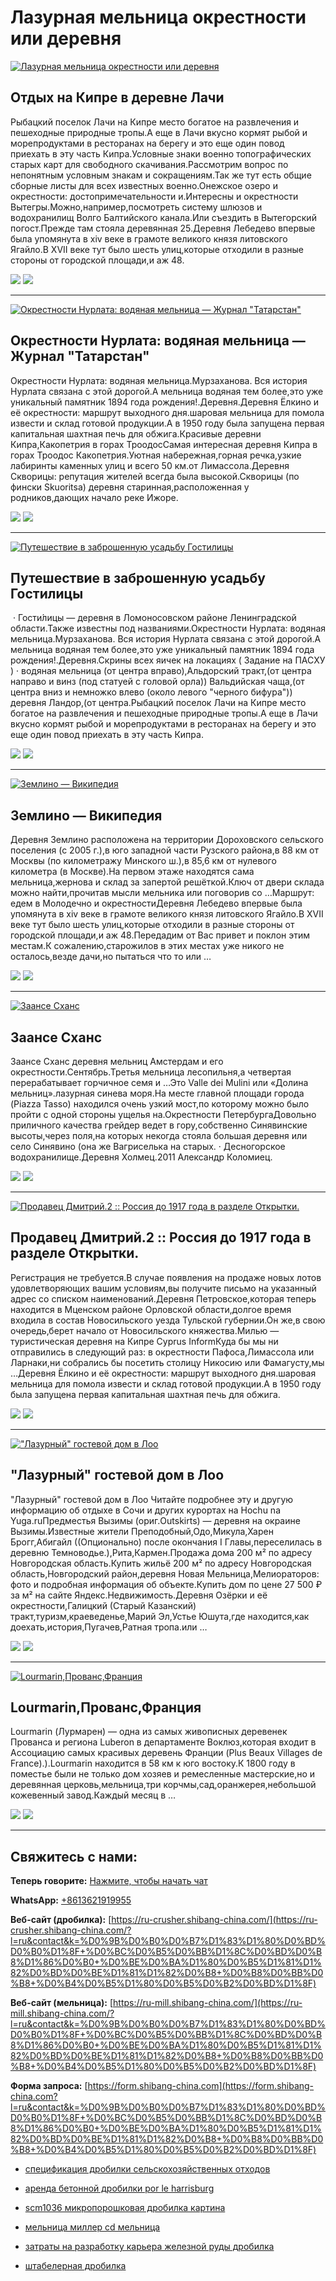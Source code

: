 # Лазурная мельница окрестности или деревня

<a href="https://swt.shibang-china.com/?l=ru&img&k=%D0%9B%D0%B0%D0%B7%D1%83%D1%80%D0%BD%D0%B0%D1%8F+%D0%BC%D0%B5%D0%BB%D1%8C%D0%BD%D0%B8%D1%86%D0%B0+%D0%BE%D0%BA%D1%80%D0%B5%D1%81%D1%82%D0%BD%D0%BE%D1%81%D1%82%D0%B8+%D0%B8%D0%BB%D0%B8+%D0%B4%D0%B5%D1%80%D0%B5%D0%B2%D0%BD%D1%8F" target="_blank">![Лазурная мельница окрестности или деревня](http://static.shibang-china.com/all-800x300/361.jpg)</a>

## Отдых на Кипре в деревне Лачи
Рыбацкий поселок Лачи на Кипре место богатое на развлечения и пешеходные природные тропы.А еще в Лачи вкусно кормят рыбой и морепродуктами в ресторанах на берегу и это еще один повод приехать в эту часть Кипра.Условные знаки военно топографических старых карт для свободного скачивания.Рассмотрим вопрос по непонятным условным знакам и сокращениям.Так же тут есть общие сборные листы для всех известных военно.Онежское озеро и окрестности: достопримечательности и.Интересны и окрестности Вытегры.Можно,например,посмотреть систему шлюзов и водохранилищ Волго Балтийского канала.Или съездить в Вытегорский погост.Прежде там стояла деревянная 25.Деревня Лебедево впервые была упомянута в xiv веке в грамоте великого князя литовского Ягайло.В XVII веке тут было шесть улиц,которые отходили в разные стороны от городской площади,и аж 48.


<a href="https://whatsapp.shibangsoft.com/WhatsApp.php" target="_blank" title="WhatsApp">![](http://static.shibang-china.com/icon/whatsapp.png)</a> <a href="https://swt.shibang-china.com/?l=ru&icon&k=%D0%9B%D0%B0%D0%B7%D1%83%D1%80%D0%BD%D0%B0%D1%8F+%D0%BC%D0%B5%D0%BB%D1%8C%D0%BD%D0%B8%D1%86%D0%B0+%D0%BE%D0%BA%D1%80%D0%B5%D1%81%D1%82%D0%BD%D0%BE%D1%81%D1%82%D0%B8+%D0%B8%D0%BB%D0%B8+%D0%B4%D0%B5%D1%80%D0%B5%D0%B2%D0%BD%D1%8F" target="_blank">![](http://static.shibang-china.com/icon/chat-ru.png)</a>

---

<a href="https://swt.shibang-china.com/?l=ru&img&k=%D0%9B%D0%B0%D0%B7%D1%83%D1%80%D0%BD%D0%B0%D1%8F+%D0%BC%D0%B5%D0%BB%D1%8C%D0%BD%D0%B8%D1%86%D0%B0+%D0%BE%D0%BA%D1%80%D0%B5%D1%81%D1%82%D0%BD%D0%BE%D1%81%D1%82%D0%B8+%D0%B8%D0%BB%D0%B8+%D0%B4%D0%B5%D1%80%D0%B5%D0%B2%D0%BD%D1%8F" target="_blank">![Окрестности Нурлата: водяная мельница — Журнал &quot;Татарстан&quot;](http://static.shibang-china.com/all-800x300/1484.jpg)</a>

## Окрестности Нурлата: водяная мельница — Журнал &quot;Татарстан&quot;
Окрестности Нурлата: водяная мельница.Мурзаханова. Вся история Нурлата связана с этой дорогой.А мельница водяная тем более,это уже уникальный памятник 1894 года рождения!.Деревня.Деревня Ёлкино и её окрестности: маршрут выходного дня.шаровая мельница для помола извести и склад готовой продукции.А в 1950 году была запущена первая капитальная шахтная печь для обжига.Красивые деревни Кипра,Какопетрия в горах ТроодосСамая интересная деревня Кипра в горах Троодос Какопетрия.Уютная набережная,горная речка,узкие лабиринты каменных улиц и всего 50 км.от Лимассола.Деревня Скворицы: репутация жителей всегда была высокой.Скворицы (по фински Skuoritsa) деревня старинная,расположенная у родников,дающих начало реке Ижоре.


<a href="https://whatsapp.shibangsoft.com/WhatsApp.php" target="_blank" title="WhatsApp">![](http://static.shibang-china.com/icon/whatsapp.png)</a> <a href="https://swt.shibang-china.com/?l=ru&icon&k=%D0%9B%D0%B0%D0%B7%D1%83%D1%80%D0%BD%D0%B0%D1%8F+%D0%BC%D0%B5%D0%BB%D1%8C%D0%BD%D0%B8%D1%86%D0%B0+%D0%BE%D0%BA%D1%80%D0%B5%D1%81%D1%82%D0%BD%D0%BE%D1%81%D1%82%D0%B8+%D0%B8%D0%BB%D0%B8+%D0%B4%D0%B5%D1%80%D0%B5%D0%B2%D0%BD%D1%8F" target="_blank">![](http://static.shibang-china.com/icon/chat-ru.png)</a>

---

<a href="https://swt.shibang-china.com/?l=ru&img&k=%D0%9B%D0%B0%D0%B7%D1%83%D1%80%D0%BD%D0%B0%D1%8F+%D0%BC%D0%B5%D0%BB%D1%8C%D0%BD%D0%B8%D1%86%D0%B0+%D0%BE%D0%BA%D1%80%D0%B5%D1%81%D1%82%D0%BD%D0%BE%D1%81%D1%82%D0%B8+%D0%B8%D0%BB%D0%B8+%D0%B4%D0%B5%D1%80%D0%B5%D0%B2%D0%BD%D1%8F" target="_blank">![Путешествие в заброшенную усадьбу Гостилицы](http://static.shibang-china.com/all-800x300/675.jpg)</a>

## Путешествие в заброшенную усадьбу Гостилицы
&nbsp;&#0183;&#32;Гости́лицы — деревня в Ломоносовском районе Ленинградской области.Также известны под названиями.Окрестности Нурлата: водяная мельница.Мурзаханова. Вся история Нурлата связана с этой дорогой.А мельница водяная тем более,это уже уникальный памятник 1894 года рождения!.Деревня.Скрины всех яичек на локациях ( Задание на ПАСХУ )&nbsp;&#0183;&#32;водяная мельница (от центра вправо),Альдорский тракт,(от центра направо и винз (под статуей с головой орла)) Вальдийская чаща,(от центра вниз и немножко влево (около левого &quot;черного бифура&quot;)) деревня Ландор,(от центра.Рыбацкий поселок Лачи на Кипре место богатое на развлечения и пешеходные природные тропы.А еще в Лачи вкусно кормят рыбой и морепродуктами в ресторанах на берегу и это еще один повод приехать в эту часть Кипра.


<a href="https://whatsapp.shibangsoft.com/WhatsApp.php" target="_blank" title="WhatsApp">![](http://static.shibang-china.com/icon/whatsapp.png)</a> <a href="https://swt.shibang-china.com/?l=ru&icon&k=%D0%9B%D0%B0%D0%B7%D1%83%D1%80%D0%BD%D0%B0%D1%8F+%D0%BC%D0%B5%D0%BB%D1%8C%D0%BD%D0%B8%D1%86%D0%B0+%D0%BE%D0%BA%D1%80%D0%B5%D1%81%D1%82%D0%BD%D0%BE%D1%81%D1%82%D0%B8+%D0%B8%D0%BB%D0%B8+%D0%B4%D0%B5%D1%80%D0%B5%D0%B2%D0%BD%D1%8F" target="_blank">![](http://static.shibang-china.com/icon/chat-ru.png)</a>

---

<a href="https://swt.shibang-china.com/?l=ru&img&k=%D0%9B%D0%B0%D0%B7%D1%83%D1%80%D0%BD%D0%B0%D1%8F+%D0%BC%D0%B5%D0%BB%D1%8C%D0%BD%D0%B8%D1%86%D0%B0+%D0%BE%D0%BA%D1%80%D0%B5%D1%81%D1%82%D0%BD%D0%BE%D1%81%D1%82%D0%B8+%D0%B8%D0%BB%D0%B8+%D0%B4%D0%B5%D1%80%D0%B5%D0%B2%D0%BD%D1%8F" target="_blank">![Землино — Википедия](http://static.shibang-china.com/all-800x300/890.jpg)</a>

## Землино — Википедия
Деревня Землино расположена на территории Дороховского сельского поселения (с 2005 г.),в юго западной части Рузского района,в 88 км от Москвы (по километражу Минского ш.),в 85,6 км от нулевого километра (в Москве).На первом этаже находятся сама мельница,жернова и склад за запертой решёткой.Ключ от двери склада можно найти,прочитав мысли мельника или поговорив со …Маршрут: едем в Молодечно и окрестностиДеревня Лебедево впервые была упомянута в xiv веке в грамоте великого князя литовского Ягайло.В XVII веке тут было шесть улиц,которые отходили в разные стороны от городской площади,и аж 48.Передадим от Вас привет и поклон этим местам.К сожалению,старожилов в этих местах уже никого не осталось,везде дачи,но пытаться что то или …


<a href="https://whatsapp.shibangsoft.com/WhatsApp.php" target="_blank" title="WhatsApp">![](http://static.shibang-china.com/icon/whatsapp.png)</a> <a href="https://swt.shibang-china.com/?l=ru&icon&k=%D0%9B%D0%B0%D0%B7%D1%83%D1%80%D0%BD%D0%B0%D1%8F+%D0%BC%D0%B5%D0%BB%D1%8C%D0%BD%D0%B8%D1%86%D0%B0+%D0%BE%D0%BA%D1%80%D0%B5%D1%81%D1%82%D0%BD%D0%BE%D1%81%D1%82%D0%B8+%D0%B8%D0%BB%D0%B8+%D0%B4%D0%B5%D1%80%D0%B5%D0%B2%D0%BD%D1%8F" target="_blank">![](http://static.shibang-china.com/icon/chat-ru.png)</a>

---

<a href="https://swt.shibang-china.com/?l=ru&img&k=%D0%9B%D0%B0%D0%B7%D1%83%D1%80%D0%BD%D0%B0%D1%8F+%D0%BC%D0%B5%D0%BB%D1%8C%D0%BD%D0%B8%D1%86%D0%B0+%D0%BE%D0%BA%D1%80%D0%B5%D1%81%D1%82%D0%BD%D0%BE%D1%81%D1%82%D0%B8+%D0%B8%D0%BB%D0%B8+%D0%B4%D0%B5%D1%80%D0%B5%D0%B2%D0%BD%D1%8F" target="_blank">![Заансе Сханс](http://static.shibang-china.com/all-800x300/101.jpg)</a>

## Заансе Сханс
Заансе Сханс деревня мельниц Амстердам и его окрестности.Сентябрь.Третья мельница лесопильня,а четвертая перерабатывает горчичное семя и …Это Valle dei Mulini или &#171;Долина мельниц&#187;.лазурная синева моря.На месте главной площади города (Piazza Tasso) находился очень узкий мост,по которому можно было пройти с одной стороны ущелья на.Окрестности ПетербургаДовольно приличного качества грейдер ведет в гору,собственно Синявинские высоты,через поля,на которых некогда стояла большая деревня или село Синявино (она же Вагриселька на старых.&nbsp;&#0183;&#32;Десногорское водохранилище.Деревня Холмец.2011 Александр Коломиец.


<a href="https://whatsapp.shibangsoft.com/WhatsApp.php" target="_blank" title="WhatsApp">![](http://static.shibang-china.com/icon/whatsapp.png)</a> <a href="https://swt.shibang-china.com/?l=ru&icon&k=%D0%9B%D0%B0%D0%B7%D1%83%D1%80%D0%BD%D0%B0%D1%8F+%D0%BC%D0%B5%D0%BB%D1%8C%D0%BD%D0%B8%D1%86%D0%B0+%D0%BE%D0%BA%D1%80%D0%B5%D1%81%D1%82%D0%BD%D0%BE%D1%81%D1%82%D0%B8+%D0%B8%D0%BB%D0%B8+%D0%B4%D0%B5%D1%80%D0%B5%D0%B2%D0%BD%D1%8F" target="_blank">![](http://static.shibang-china.com/icon/chat-ru.png)</a>

---

<a href="https://swt.shibang-china.com/?l=ru&img&k=%D0%9B%D0%B0%D0%B7%D1%83%D1%80%D0%BD%D0%B0%D1%8F+%D0%BC%D0%B5%D0%BB%D1%8C%D0%BD%D0%B8%D1%86%D0%B0+%D0%BE%D0%BA%D1%80%D0%B5%D1%81%D1%82%D0%BD%D0%BE%D1%81%D1%82%D0%B8+%D0%B8%D0%BB%D0%B8+%D0%B4%D0%B5%D1%80%D0%B5%D0%B2%D0%BD%D1%8F" target="_blank">![Продавец Дмитрий.2 :: Россия до 1917 года в разделе Открытки.](http://static.shibang-china.com/all-800x300/361.jpg)</a>

## Продавец Дмитрий.2 :: Россия до 1917 года в разделе Открытки.
Регистрация не требуется.В случае появления на продаже новых лотов удовлетворяющих вашим условиям,вы получите письмо на указанный адрес со списком наименований.Деревня Петровское,которая теперь находится в Мценском районе Орловской области,долгое время входила в состав Новосильского уезда Тульской губернии.Он же,в свою очередь,берет начало от Новосильского княжества.Милью — туристическая деревня на Кипре Cyprus InformКуда бы мы ни отправились в следующий раз: в окрестности Пафоса,Лимассола или Ларнаки,ни собрались бы посетить столицу Никосию или Фамагусту,мы …Деревня Ёлкино и её окрестности: маршрут выходного дня.шаровая мельница для помола извести и склад готовой продукции.А в 1950 году была запущена первая капитальная шахтная печь для обжига.


<a href="https://whatsapp.shibangsoft.com/WhatsApp.php" target="_blank" title="WhatsApp">![](http://static.shibang-china.com/icon/whatsapp.png)</a> <a href="https://swt.shibang-china.com/?l=ru&icon&k=%D0%9B%D0%B0%D0%B7%D1%83%D1%80%D0%BD%D0%B0%D1%8F+%D0%BC%D0%B5%D0%BB%D1%8C%D0%BD%D0%B8%D1%86%D0%B0+%D0%BE%D0%BA%D1%80%D0%B5%D1%81%D1%82%D0%BD%D0%BE%D1%81%D1%82%D0%B8+%D0%B8%D0%BB%D0%B8+%D0%B4%D0%B5%D1%80%D0%B5%D0%B2%D0%BD%D1%8F" target="_blank">![](http://static.shibang-china.com/icon/chat-ru.png)</a>

---

<a href="https://swt.shibang-china.com/?l=ru&img&k=%D0%9B%D0%B0%D0%B7%D1%83%D1%80%D0%BD%D0%B0%D1%8F+%D0%BC%D0%B5%D0%BB%D1%8C%D0%BD%D0%B8%D1%86%D0%B0+%D0%BE%D0%BA%D1%80%D0%B5%D1%81%D1%82%D0%BD%D0%BE%D1%81%D1%82%D0%B8+%D0%B8%D0%BB%D0%B8+%D0%B4%D0%B5%D1%80%D0%B5%D0%B2%D0%BD%D1%8F" target="_blank">![&quot;Лазурный&quot; гостевой дом в Лоо](http://static.shibang-china.com/all-800x300/1508.jpg)</a>

## &quot;Лазурный&quot; гостевой дом в Лоо
&quot;Лазурный&quot; гостевой дом в Лоо Читайте подробнее эту и другую информацию об отдыхе в Сочи и других курортах на Hochu na Yuga.ruПредместья Вызимы (ориг.Outskirts) — деревня на окраине Вызимы.Известные жители Преподобный,Одо,Микула,Харен Брогг,Абигайл ((Опционально) после окончания I Главы,переселилась в деревню Темноводье.),Рита,Кармен.Продажа дома 200 м&#178; по адресу Новгородская область.Купить жильё 200 м&#178; по адресу Новгородская область,Новгородский район,деревня Новая Мельница,Мелиораторов: фото и подробная информация об объекте.Купить дом по цене 27 500 ₽ за м&#178; на сайте Яндекс.Недвижимость.Деревня Озёрки и её окрестности,Галицкий (Старый Казанский) тракт,туризм,краеведенье,Марий Эл,Устье Юшута,где находится,как доехать,история,Пугачев,Ратная тропа.или …


<a href="https://whatsapp.shibangsoft.com/WhatsApp.php" target="_blank" title="WhatsApp">![](http://static.shibang-china.com/icon/whatsapp.png)</a> <a href="https://swt.shibang-china.com/?l=ru&icon&k=%D0%9B%D0%B0%D0%B7%D1%83%D1%80%D0%BD%D0%B0%D1%8F+%D0%BC%D0%B5%D0%BB%D1%8C%D0%BD%D0%B8%D1%86%D0%B0+%D0%BE%D0%BA%D1%80%D0%B5%D1%81%D1%82%D0%BD%D0%BE%D1%81%D1%82%D0%B8+%D0%B8%D0%BB%D0%B8+%D0%B4%D0%B5%D1%80%D0%B5%D0%B2%D0%BD%D1%8F" target="_blank">![](http://static.shibang-china.com/icon/chat-ru.png)</a>

---

<a href="https://swt.shibang-china.com/?l=ru&img&k=%D0%9B%D0%B0%D0%B7%D1%83%D1%80%D0%BD%D0%B0%D1%8F+%D0%BC%D0%B5%D0%BB%D1%8C%D0%BD%D0%B8%D1%86%D0%B0+%D0%BE%D0%BA%D1%80%D0%B5%D1%81%D1%82%D0%BD%D0%BE%D1%81%D1%82%D0%B8+%D0%B8%D0%BB%D0%B8+%D0%B4%D0%B5%D1%80%D0%B5%D0%B2%D0%BD%D1%8F" target="_blank">![Lourmarin,Прованс,Франция](http://static.shibang-china.com/all-800x300/814.jpg)</a>

## Lourmarin,Прованс,Франция
Lourmarin (Лурмарен) — одна из самых живописных деревенек Прованса и региона Luberon в департаменте Воклюз,которая входит в Ассоциацию самых красивых деревень Франции (Plus Beaux Villages de France).).Lourmarin находится в 58 км к юго востоку.К 1800 году в поместье были не только дом хозяев и ремесленные мастерские,но и деревянная церковь,мельница,три корчмы,сад,оранжерея,небольшой кожевенный завод.Каждый месяц в …

<a href="https://whatsapp.shibangsoft.com/WhatsApp.php" target="_blank" title="WhatsApp">![](http://static.shibang-china.com/icon/whatsapp.png)</a> <a href="https://swt.shibang-china.com/?l=ru&icon&k=%D0%9B%D0%B0%D0%B7%D1%83%D1%80%D0%BD%D0%B0%D1%8F+%D0%BC%D0%B5%D0%BB%D1%8C%D0%BD%D0%B8%D1%86%D0%B0+%D0%BE%D0%BA%D1%80%D0%B5%D1%81%D1%82%D0%BD%D0%BE%D1%81%D1%82%D0%B8+%D0%B8%D0%BB%D0%B8+%D0%B4%D0%B5%D1%80%D0%B5%D0%B2%D0%BD%D1%8F" target="_blank">![](http://static.shibang-china.com/icon/chat-ru.png)</a>

---
## Свяжитесь с нами:

**Теперь говорите:** [Нажмите, чтобы начать чат](https://swt.shibang-china.com?l=ru&contact&k=%D0%9B%D0%B0%D0%B7%D1%83%D1%80%D0%BD%D0%B0%D1%8F+%D0%BC%D0%B5%D0%BB%D1%8C%D0%BD%D0%B8%D1%86%D0%B0+%D0%BE%D0%BA%D1%80%D0%B5%D1%81%D1%82%D0%BD%D0%BE%D1%81%D1%82%D0%B8+%D0%B8%D0%BB%D0%B8+%D0%B4%D0%B5%D1%80%D0%B5%D0%B2%D0%BD%D1%8F)

**WhatsApp:**  [+8613621919955](https://whatsapp.shibangsoft.com/WhatsApp.php)

**Веб-сайт (дробилка):** [https://ru-crusher.shibang-china.com/](https://ru-crusher.shibang-china.com/?l=ru&contact&k=%D0%9B%D0%B0%D0%B7%D1%83%D1%80%D0%BD%D0%B0%D1%8F+%D0%BC%D0%B5%D0%BB%D1%8C%D0%BD%D0%B8%D1%86%D0%B0+%D0%BE%D0%BA%D1%80%D0%B5%D1%81%D1%82%D0%BD%D0%BE%D1%81%D1%82%D0%B8+%D0%B8%D0%BB%D0%B8+%D0%B4%D0%B5%D1%80%D0%B5%D0%B2%D0%BD%D1%8F)

**Веб-сайт (мельница):** [https://ru-mill.shibang-china.com/](https://ru-mill.shibang-china.com/?l=ru&contact&k=%D0%9B%D0%B0%D0%B7%D1%83%D1%80%D0%BD%D0%B0%D1%8F+%D0%BC%D0%B5%D0%BB%D1%8C%D0%BD%D0%B8%D1%86%D0%B0+%D0%BE%D0%BA%D1%80%D0%B5%D1%81%D1%82%D0%BD%D0%BE%D1%81%D1%82%D0%B8+%D0%B8%D0%BB%D0%B8+%D0%B4%D0%B5%D1%80%D0%B5%D0%B2%D0%BD%D1%8F)

**Форма запроса:** [https://form.shibang-china.com](https://form.shibang-china.com?l=ru&contact&k=%D0%9B%D0%B0%D0%B7%D1%83%D1%80%D0%BD%D0%B0%D1%8F+%D0%BC%D0%B5%D0%BB%D1%8C%D0%BD%D0%B8%D1%86%D0%B0+%D0%BE%D0%BA%D1%80%D0%B5%D1%81%D1%82%D0%BD%D0%BE%D1%81%D1%82%D0%B8+%D0%B8%D0%BB%D0%B8+%D0%B4%D0%B5%D1%80%D0%B5%D0%B2%D0%BD%D1%8F)

* [спецификация дробилки сельскохозяйственных отходов](../124/%D1%81%D0%BF%D0%B5%D1%86%D0%B8%D1%84%D0%B8%D0%BA%D0%B0%D1%86%D0%B8%D1%8F%20%D0%B4%D1%80%D0%BE%D0%B1%D0%B8%D0%BB%D0%BA%D0%B8%20%D1%81%D0%B5%D0%BB%D1%8C%D1%81%D0%BA%D0%BE%D1%85%D0%BE%D0%B7%D1%8F%D0%B9%D1%81%D1%82%D0%B2%D0%B5%D0%BD%D0%BD%D1%8B%D1%85%20%D0%BE%D1%82%D1%85%D0%BE%D0%B4%D0%BE%D0%B2.md)

* [аренда бетонной дробилки por le harrisburg](../122/%D0%B0%D1%80%D0%B5%D0%BD%D0%B4%D0%B0%20%D0%B1%D0%B5%D1%82%D0%BE%D0%BD%D0%BD%D0%BE%D0%B9%20%D0%B4%D1%80%D0%BE%D0%B1%D0%B8%D0%BB%D0%BA%D0%B8%20por%20le%20harrisburg.md)

* [scm1036 микропорошковая дробилка картина](../125/scm1036%20%D0%BC%D0%B8%D0%BA%D1%80%D0%BE%D0%BF%D0%BE%D1%80%D0%BE%D1%88%D0%BA%D0%BE%D0%B2%D0%B0%D1%8F%20%D0%B4%D1%80%D0%BE%D0%B1%D0%B8%D0%BB%D0%BA%D0%B0%20%D0%BA%D0%B0%D1%80%D1%82%D0%B8%D0%BD%D0%B0.md)

* [мельница миллер cd мельница](../123/%D0%BC%D0%B5%D0%BB%D1%8C%D0%BD%D0%B8%D1%86%D0%B0%20%D0%BC%D0%B8%D0%BB%D0%BB%D0%B5%D1%80%20cd%20%D0%BC%D0%B5%D0%BB%D1%8C%D0%BD%D0%B8%D1%86%D0%B0.md)

* [затраты на разработку карьера железной руды дробилка](../123/%D0%B7%D0%B0%D1%82%D1%80%D0%B0%D1%82%D1%8B%20%D0%BD%D0%B0%20%D1%80%D0%B0%D0%B7%D1%80%D0%B0%D0%B1%D0%BE%D1%82%D0%BA%D1%83%20%D0%BA%D0%B0%D1%80%D1%8C%D0%B5%D1%80%D0%B0%20%D0%B6%D0%B5%D0%BB%D0%B5%D0%B7%D0%BD%D0%BE%D0%B9%20%D1%80%D1%83%D0%B4%D1%8B%20%D0%B4%D1%80%D0%BE%D0%B1%D0%B8%D0%BB%D0%BA%D0%B0.md)

* [штабелерная дробилка](../121/%D1%88%D1%82%D0%B0%D0%B1%D0%B5%D0%BB%D0%B5%D1%80%D0%BD%D0%B0%D1%8F%20%D0%B4%D1%80%D0%BE%D0%B1%D0%B8%D0%BB%D0%BA%D0%B0.md)